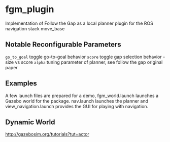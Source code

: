 # fgm_plugin
Implementation of Follow the Gap as a local planner plugin for the ROS navigation stack move_base

## Notable Reconfigurable Parameters
`go_to_goal` toggle go-to-goal behavior
`score` toggle gap selection behavior - size vs score
`alpha` tuning parameter of planner, see follow the gap original paper

## Examples
A few launch files are prepared for a demo, fgm_world.launch launches a Gazebo world for the package. nav.launch launches the planner and view_navigation.launch provides the GUI for playing with navigation.

## Dynamic World
http://gazebosim.org/tutorials?tut=actor
